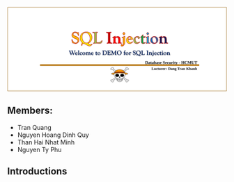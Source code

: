 <p align="center">
  <img src=".github/logo.svg?sanitize=true" />
</p>

## Members:
- Tran Quang
- Nguyen Hoang Dinh Quy
- Than Hai Nhat Minh
- Nguyen Ty Phu

## Introductions


##

